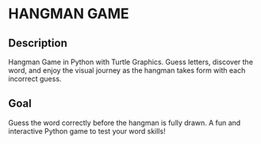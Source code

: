 # HANGMAN GAME

## Description
 Hangman Game in Python with Turtle Graphics.
 Guess letters, discover the word, and enjoy the visual journey as the hangman takes form with each incorrect guess.

## Goal
Guess the word correctly before the hangman is fully drawn. 
A fun and interactive Python game to test your word skills!

